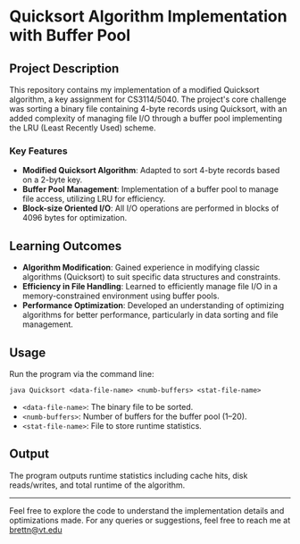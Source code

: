 # Quicksort Algorithm Implementation with Buffer Pool

## Project Description

This repository contains my implementation of a modified Quicksort algorithm, a key assignment for CS3114/5040. The project's core challenge was sorting a binary file containing 4-byte records using Quicksort, with an added complexity of managing file I/O through a buffer pool implementing the LRU (Least Recently Used) scheme.

### Key Features

- **Modified Quicksort Algorithm**: Adapted to sort 4-byte records based on a 2-byte key.
- **Buffer Pool Management**: Implementation of a buffer pool to manage file access, utilizing LRU for efficiency.
- **Block-size Oriented I/O**: All I/O operations are performed in blocks of 4096 bytes for optimization.

## Learning Outcomes

- **Algorithm Modification**: Gained experience in modifying classic algorithms (Quicksort) to suit specific data structures and constraints.
- **Efficiency in File Handling**: Learned to efficiently manage file I/O in a memory-constrained environment using buffer pools.
- **Performance Optimization**: Developed an understanding of optimizing algorithms for better performance, particularly in data sorting and file management.

## Usage

Run the program via the command line:

```java Quicksort <data-file-name> <numb-buffers> <stat-file-name>```

- `<data-file-name>`: The binary file to be sorted.
- `<numb-buffers>`: Number of buffers for the buffer pool (1–20).
- `<stat-file-name>`: File to store runtime statistics.

## Output

The program outputs runtime statistics including cache hits, disk reads/writes, and total runtime of the algorithm.

---

Feel free to explore the code to understand the implementation details and optimizations made. For any queries or suggestions, feel free to reach me at brettn@vt.edu

